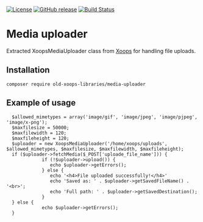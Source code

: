 [![License](https://img.shields.io/github/license/OldXoopsLibraries/media-uploader.svg?maxAge=2592000)](License.txt) [![GitHub release](https://img.shields.io/github/release/OldXoopsLibraries/media-uploader.svg?maxAge=2592000)](https://github.com/OldXoopsLibraries/media-uploader/releases) [![Build Status](https://travis-ci.org/OldXoopsLibraries/media-uploader.svg?branch=master)](https://travis-ci.org/OldXoopsLibraries/media-uploader)

# Media uploader

Extracted XoopsMediaUploader class from [Xoops](http://xoops.org) for handling file uploads.

## Installation

`composer require old-xoops-libraries/media-uploader`

## Example of usage

```php5
  $allowed_mimetypes = array('image/gif', 'image/jpeg', 'image/pjpeg', 'image/x-png');
  $maxfilesize = 50000;
  $maxfilewidth = 120;
  $maxfileheight = 120;
  $uploader = new XoopsMediaUploader('/home/xoops/uploads', $allowed_mimetypes, $maxfilesize, $maxfilewidth, $maxfileheight);
  if ($uploader->fetchMedia($_POST['uploade_file_name'])) {
             if (!$uploader->upload()) {
                echo $uploader->getErrors();
             } else {
                echo '<h4>File uploaded successfully!</h4>'
                echo 'Saved as: ' . $uploader->getSavedFileName() . '<br>';
                echo 'Full path: ' . $uploader->getSavedDestination();
             }
  } else {
             echo $uploader->getErrors();
  }
```
